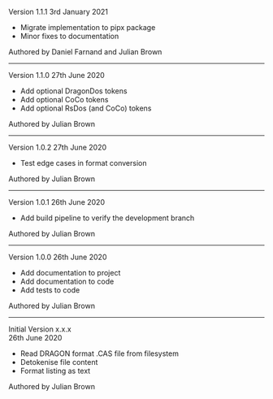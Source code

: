 Version 1.1.1 3rd January 2021

* Migrate implementation to pipx package
* Minor fixes to documentation

Authored by Daniel Farnand and Julian Brown

-----------------------------------------------------------------------------------

Version 1.1.0 27th June 2020

* Add optional DragonDos tokens
* Add optional CoCo tokens
* Add optional RsDos (and CoCo) tokens

Authored by Julian Brown

-----------------------------------------------------------------------------------

Version 1.0.2
27th June 2020

* Test edge cases in format conversion

Authored by Julian Brown

-----------------------------------------------------------------------------------

Version 1.0.1
26th June 2020

* Add build pipeline to verify the development branch

Authored by Julian Brown

-----------------------------------------------------------------------------------

Version 1.0.0
26th June 2020

* Add documentation to project
* Add documentation to code
* Add tests to code

Authored by Julian Brown

-----------------------------------------------------------------------------------

Initial Version x.x.x   
26th June 2020

* Read DRAGON format .CAS file from filesystem
* Detokenise file content
* Format listing as text

Authored by Julian Brown
